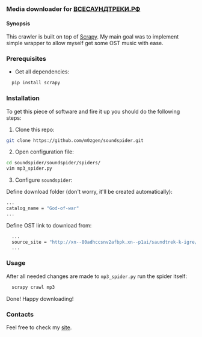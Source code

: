 ### Media downloader for [ВСЕСАУНДТРЕКИ.РФ](http://всесаундтреки.рф)

#### Synopsis

This crawler is built on top of [Scrapy](https://scrapy.org). My main goal was to implement simple wrapper to allow myself get some OST music with ease.


### Prerequisites

* Get all dependencies: 
```bash
  pip install scrapy
```


### Installation

To get this piece of software and fire it up you should do the following steps:

1. Clone this repo:
```bash
git clone https://github.com/m0zgen/soundspider.git
```

2. Open configuration file:
```bash
cd soundspider/soundspider/spiders/
vim mp3_spider.py
```
3. Configure `soundspider`:

Define download folder (don't worry, it'll be created automatically):
```bash
...
catalog_name = "God-of-war"
...
```

Define OST link to download from:
```bash
  ...
  source_site = "http://xn--80adhccsnv2afbpk.xn--p1ai/saundtrek-k-igre/7141-2018-god-of-war-soundtrack.html"
  ...
```

### Usage

After all needed changes are made to `mp3_spider.py` run the spider itself:
```bash
  scrapy crawl mp3
```

Done! Happy downloading!

### Contacts

Feel free to check my [site](https://sys-adm.in). 

